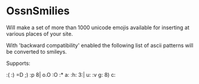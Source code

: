 OssnSmilies
===========

Will make a set of more than 1000 unicode emojis available for inserting at various places of your site.

With 'backward compatibility' enabled the following list of ascii patterns will be converted to smileys.

Supports:

:(
:)
=D
;)
:p
8|
o.O
:O
:*
a:
:h:
3:|
u:
:v
g:
8)
c:

